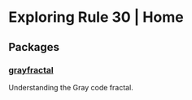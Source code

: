 # Exploring Rule 30 | Home

## Packages

### [grayfractal](https://docs.bayesiansaddles.com/rule30-research/grayfractal)
Understanding the Gray code fractal.

